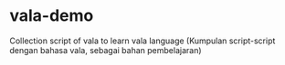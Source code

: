 vala-demo
=========

Collection script of vala to learn vala language (Kumpulan script-script dengan bahasa vala, sebagai bahan pembelajaran)

